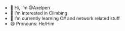 - 👋 Hi, I’m @Axelpen
- 👀 I’m interested in Climbing
- 🌱 I’m currently learning C# and network related stuff
- 😄 Pronouns: He/Him

<!---
Axelpen/Axelpen is a ✨ special ✨ repository because its `README.md` (this file) appears on your GitHub profile.
You can click the Preview link to take a look at your changes.
--->
